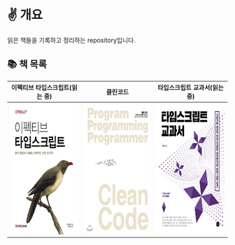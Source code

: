 # ✌️ 개요

읽은 책들을 기록하고 정리하는 repository입니다.

## 📚 책 목록

|                       이펙티브 타입스크립트(읽는 중)                       |                           클린코드                            |                       타입스크립트 교과서(읽는 중)                       |
| :------------------------------------------------------------------------: | :-----------------------------------------------------------: | :----------------------------------------------------------------------: |
| <img src="images/이펙티브 타입스크립트.jpg" width="400px" height="300px"/> | <img src="images/클린코드.jpg" width="400px" height="300px"/> | <img src="images/타입스크립트 교과서.jpg" width="400px" height="300px"/> |
